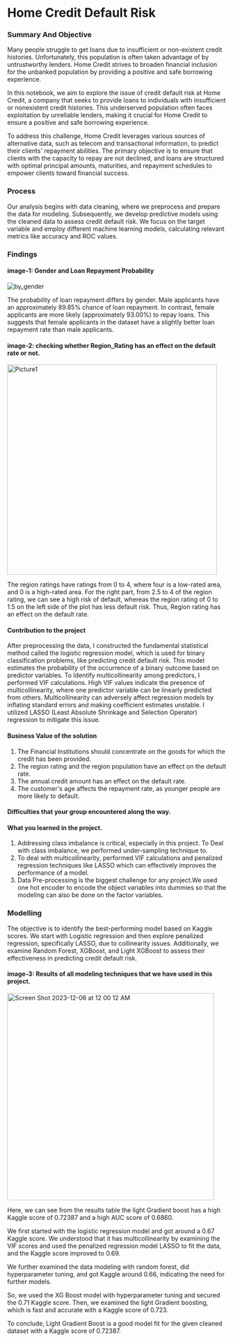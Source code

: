 # Home Credit Default Risk
### Summary And Objective
Many people struggle to get loans due to insufficient or non-existent credit histories. Unfortunately, this population is often taken advantage of by untrustworthy lenders. Home Credit strives to broaden financial inclusion for the unbanked population by providing a positive and safe borrowing experience.

In this notebook, we aim to explore the issue of credit default risk at Home Credit, a company that seeks to provide loans to individuals with insufficient or nonexistent credit histories. This underserved population often faces exploitation by unreliable lenders, making it crucial for Home Credit to ensure a positive and safe borrowing experience.

To address this challenge, Home Credit leverages various sources of alternative data, such as telecom and transactional information, to predict their clients' repayment abilities.
The primary objective is to ensure that clients with the capacity to repay are not declined, and loans are structured with optimal principal amounts, maturities, and repayment schedules to empower clients toward financial success.

### Process 

Our analysis begins with data cleaning, where we preprocess and prepare the data for modeling. Subsequently, we develop predictive models using the cleaned data to assess credit default risk. We focus on the target variable and employ different machine learning models, calculating relevant metrics like accuracy and ROC values.

### Findings

#### image-1: Gender and Loan Repayment Probability

![by_gender](https://github.com/tkram10/Career_Capstone/assets/72302122/065790a3-f24e-4ee6-9116-4ba25ff4feab)

The probability of loan repayment differs by gender. Male applicants have an approximately 89.85% chance of loan repayment. In contrast, female applicants are more likely (approximately 93.00%) to repay loans. This suggests that female applicants in the dataset have a slightly better loan repayment rate than male applicants.

#### image-2: checking whether Region_Rating has an effect on the default rate or not.

<img width="482" alt="Picture1" src="https://github.com/tkram10/Career_Capstone/assets/72302122/f11bc02b-64b9-4574-964d-e6d8e2736979">

The region ratings have ratings from 0 to 4, where four is a low-rated area, and 0 is a high-rated area.
For the right part, from 2.5 to 4 of the region rating, we can see a high risk of default, whereas the region rating of 0 to 1.5 on the left side of the plot has less default risk.
Thus, Region rating has an effect on the default rate.

#### Contribution to the project
After preprocessing the data, I constructed the fundamental statistical method called the logistic regression model, which is used for binary classification problems, like predicting credit default risk. This model estimates the probability of the occurrence of a binary outcome based on predictor variables.
To Identify multicollinearity among predictors, I performed VIF calculations. High VIF values indicate the presence of multicollinearity, where one predictor variable can be linearly predicted from others.
Multicollinearity can adversely affect regression models by inflating standard errors and making coefficient estimates unstable. I utilized LASSO (Least Absolute Shrinkage and Selection Operator) regression to mitigate this issue.

#### Business Value of the solution

1. The Financial Institutions should concentrate on the goods for which the credit has been provided.
2. The region rating and the region population have an effect on the default rate.
3. The annual credit amount has an effect on the default rate.
4. The customer's age affects the repayment rate, as younger people are more likely to default.

 #### Difficulties that your group encountered along the way.

 #### What you learned in the project.
 1. Addressing class imbalance is critical, especially in this project. To Deal with class imbalance, we performed under-sampling technique to.
 2. To deal with multicollinearity, performed VIF calculations and penalized regression techniques like LASSO which can effectively improves the performance of a model.
 3. Data Pre-processing is the biggest challenge for any project.We used one hot encoder to encode the object variables into dummies so that the modeling can also be done on the factor 
    variables.




### Modelling

The objective is to identify the best-performing model based on Kaggle scores. We start with Logistic regression and then explore penalized regression, specifically LASSO, due to collinearity issues. Additionally, we examine Random Forest, XGBoost, and Light XGBoost to assess their effectiveness in predicting credit default risk.

#### image-3: Results of all modeling techniques that we have used in this project.

<img width="475" alt="Screen Shot 2023-12-06 at 12 00 12 AM" src="https://github.com/tkram10/Career_Capstone/assets/72302122/1a8a6e85-03dd-4be4-b94f-bc2a294aecca">

Here, we can see from the results table the light Gradient boost has a high Kaggle score of 0.72387 and a high AUC score of 0.6860.

We first started with the logistic regression model and got around a 0.67 Kaggle score. We understood that it has multicollinearity by examining the VIF scores and used the penalized regression model LASSO to fit the data, and the Kaggle score improved to 0.69.

We further examined the data modeling with random forest, did hyperparameter tuning, and got Kaggle around 0.66, indicating the need for further models.

So, we used the XG Boost model with hyperparameter tuning and secured the 0.71 Kaggle score. Then, we examined the light Gradient boosting, which is fast and accurate with a Kaggle score of 0.723.

To conclude, Light Gradient Boost is a good model fit for the given cleaned dataset with a Kaggle score of 0.72387.



